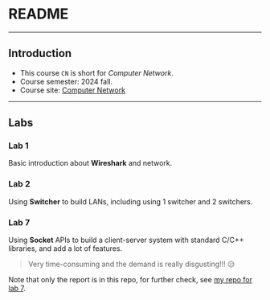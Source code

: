 # README

---

## Introduction

* This course `CN` is short for *Computer Network*.
* Course semester: 2024 fall.
* Course site: [Computer Network](http://10.214.0.253/network/exercise/)

---

## Labs

### Lab 1

Basic introduction about **Wireshark** and network.

### Lab 2

Using **Switcher** to build LANs, including using 1 switcher and 2 switchers.

### Lab 7

Using **Socket** APIs to build a client-server system with standard C/C++ libraries, and add a lot of features.

> Very time-consuming and the demand is really disgusting!!! 😥

Note that only the report is in this repo, for further check, see [my repo for lab 7](https://github.com/lEEExp3rt/ZJU-Computer-Network-Socket).
